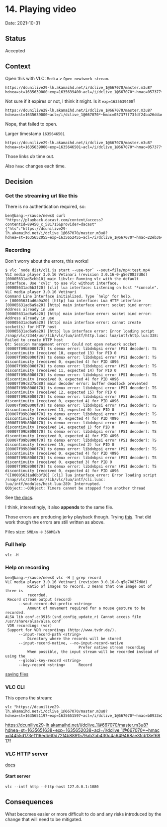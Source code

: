 # 14. Playing video

Date: 2021-10-31

## Status

Accepted

## Context

Open this with VLC: `Media` > `Open newtwork stream`.

```
https://dcunilive29-lh.akamaihd.net/i/dclive_1@667070/master.m3u8?hdnea=st=1635639000~exp=1635639400~acl=/i/dclive_1@667070*~hmac=057377f73fdf24ba26ddae9d141d05c59bb0ae4f91e296e608b2b4aa18d6abd6
```

Not sure if it expires or not, I think it might. Is it `exp=1635639400`?

```
https://dcunilive29-lh.akamaihd.net/i/dclive_1@667070/master.m3u8?hdnea=st=1635639000~acl=/i/dclive_1@667070*~hmac=057377f73fdf24ba26ddae9d141d05c59bb0ae4f91e296e608b2b4aa18d6abd6
```

Nope, that failed to open.

Larger timestamp `1635646501`

```
https://dcunilive29-lh.akamaihd.net/i/dclive_1@667070/master.m3u8?hdnea=st=1635639000~exp=1635646501~acl=/i/dclive_1@667070*~hmac=057377f73fdf24ba26ddae9d141d05c59bb0ae4f91e296e608b2b4aa18d6abd6
```

Those links *do* time out.

Also `hmac` changes each time.

## Decision

### Get the streaming url like this

There is no authentication required, so: 

```
ben@bang:~/sauce/news$ curl "https://playback.dacast.com/content/access?contentId=89450_c_581715&provider=dacast"
{"hls":"https://dcunilive29-lh.akamaihd.net/i/dclive_1@667070/master.m3u8?hdnea=st=1635652055~exp=1635652455~acl=/i/dclive_1@667070*~hmac=22eb3641218f9ccb394b19d150ac0076e90fde95eebb5a9e572381198203f421"} 

```

### Recording

Don't worry about the errors, this works!

```
$ vlc `node dist/cli.js start --use-tor` --sout=file/mp4:test.mp4  
VLC media player 3.0.16 Vetinari (revision 3.0.16-0-g5e70837d8d)
[00005631ad5cbb10] main libvlc: Running vlc with the default interface. Use 'cvlc' to use vlc without interface.
[00005631ad6b3f20] [cli] lua interface: Listening on host "*console".
VLC media player 3.0.16 Vetinari
Command Line Interface initialized. Type `help' for help.
> [00005631ad6a9a20] [http] lua interface: Lua HTTP interface
[00005631ad6a9a20] [http] main interface error: socket bind error: Address already in use
[00005631ad6a9a20] [http] main interface error: socket bind error: Address already in use
[00005631ad6a9a20] [http] main interface error: cannot create socket(s) for HTTP host
[00005631ad6a9a20] [http] lua interface error: Error loading script /snap/vlc/2344/usr/lib/vlc/lua/intf/http.luac: lua/intf/http.lua:338: Failed to create HTTP host
Qt: Session management error: Could not open network socket
[00007f09b8000f70] ts demux error: libdvbpsi error (PSI decoder): TS discontinuity (received 10, expected 13) for PID 0
[00007f09b8000f70] ts demux error: libdvbpsi error (PSI decoder): TS discontinuity (received 0, expected 4) for PID 4096
[00007f09b8000f70] ts demux error: libdvbpsi error (PSI decoder): TS discontinuity (received 11, expected 14) for PID 0
[00007f09b8000f70] ts demux error: libdvbpsi error (PSI decoder): TS discontinuity (received 0, expected 4) for PID 4096
[00007f09c8375d80] main decoder error: buffer deadlock prevented
[00007f09b8000f70] ts demux error: libdvbpsi error (PSI decoder): TS discontinuity (received 12, expected 15) for PID 0
[00007f09b8000f70] ts demux error: libdvbpsi error (PSI decoder): TS discontinuity (received 0, expected 4) for PID 4096
[00007f09b8000f70] ts demux error: libdvbpsi error (PSI decoder): TS discontinuity (received 13, expected 0) for PID 0
[00007f09b8000f70] ts demux error: libdvbpsi error (PSI decoder): TS discontinuity (received 0, expected 4) for PID 4096
[00007f09b8000f70] ts demux error: libdvbpsi error (PSI decoder): TS discontinuity (received 14, expected 1) for PID 0
[00007f09b8000f70] ts demux error: libdvbpsi error (PSI decoder): TS discontinuity (received 0, expected 4) for PID 4096
[00007f09b8000f70] ts demux error: libdvbpsi error (PSI decoder): TS discontinuity (received 15, expected 2) for PID 0
[00007f09b8000f70] ts demux error: libdvbpsi error (PSI decoder): TS discontinuity (received 0, expected 4) for PID 4096
[00007f09b8000f70] ts demux error: libdvbpsi error (PSI decoder): TS discontinuity (received 0, expected 3) for PID 0
[00007f09b8000f70] ts demux error: libdvbpsi error (PSI decoder): TS discontinuity (received 0, expected 4) for PID 4096
^C[00005631ad6b3f20] [cli] lua interface error: Error loading script /snap/vlc/2344/usr/lib/vlc/lua/intf/cli.luac: lua/intf/modules/host.lua:289: Interrupted.
QObject::~QObject: Timers cannot be stopped from another thread

```

See [the docs](https://wiki.videolan.org/Documentation:Streaming_HowTo/Receive_and_Save_a_Stream/).

I think, interestingly, it also **appends** to the same file.

Those errors are producing jerky playback though. Trying [this](https://gist.github.com/windyinsc/71b10a7f6b0f9b603af913ad01474539). Tnat did work though the errors are still written as above.

Files size: `6MB/m` -> `360MB/h`

### Full help

```
vlc -H
```

### Help on recording

```
ben@bang:~/sauce/news$ vlc -H | grep record 
VLC media player 3.0.16 Vetinari (revision 3.0.16-0-g5e70837d8d)
          Ratio of images to record. 3 means that one image out of three is
          recorded.
 Record stream output (record)
      --sout-record-dst-prefix <string> 
          Amount of movement required for a mouse gesture to be recorded.
ALSA lib conf.c:3916:(snd_config_update_r) Cannot access file /usr/share/alsa/alsa.conf
 VDR recordings (vdr)
 Support for VDR recordings (http://www.tvdr.de/).
      --input-record-path <string> 
          Directory where the records will be stored
      --input-record-native, --no-input-record-native 
                                 Prefer native stream recording
          When possible, the input stream will be recorded instead of using the
      --global-key-record <string> 
      --key-record <string>      Record
```

[saving files](https://wiki.videolan.org/Documentation:Streaming_HowTo/Receive_and_Save_a_Stream/)

### VLC CLI

This opens the stream:

```
vlc "https://dcunilive29-lh.akamaihd.net/i/dclive_1@667070/master.m3u8?hdnea=st=1635651197~exp=1635651597~acl=/i/dclive_1@667070*~hmac=b0933e2882f0651213fa5ef580228f16ff9b167c93b30b6f4d9466ca51a26678"
```

https://dcunilive29-lh.akamaihd.net/i/dclive_1@667070/master.m3u8?hdnea=st=1635651638~exp=1635652038~acl=/i/dclive_1@667070*~hmac=d4455d173ef116edb60d72f4b8891579ab2ab430c4a649468ae3fcb13ef6817f

### VLC HTTP server

[docs](https://wiki.videolan.org/VLC_HTTP_requests/)

#### Start server

```
vlc --intf http --http-host 127.0.0.1:1080
```

## Consequences

What becomes easier or more difficult to do and any risks introduced by the change that will need to be mitigated.
